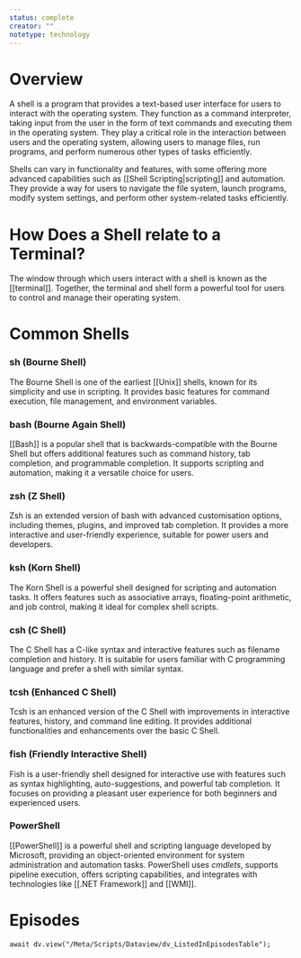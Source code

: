 ```yaml
---
status: complete
creator: ""
notetype: technology
---
```

# Overview
A shell is a program that provides a text-based user interface for users to interact with the operating system. They function as a command interpreter, taking input from the user in the form of text commands and executing them in the operating system. They play a critical role in the interaction between users and the operating system, allowing users to manage files, run programs, and perform numerous other types of tasks efficiently.

Shells can vary in functionality and features, with some offering more advanced capabilities such as [[Shell Scripting|scripting]] and automation. They provide a way for users to navigate the file system, launch programs, modify system settings, and perform other system-related tasks efficiently.

# How Does a Shell relate to a Terminal?
The window through which users interact with a shell is known as the [[terminal]]. Together, the terminal and shell form a powerful tool for users to control and manage their operating system.

# Common Shells
### sh (Bourne Shell)
The Bourne Shell is one of the earliest [[Unix]] shells, known for its simplicity and use in scripting. It provides basic features for command execution, file management, and environment variables.

### bash (Bourne Again Shell)
[[Bash]] is a popular shell that is backwards-compatible with the Bourne Shell but offers additional features such as command history, tab completion, and programmable completion. It supports scripting and automation, making it a versatile choice for users.

### zsh (Z Shell)
Zsh is an extended version of bash with advanced customisation options, including themes, plugins, and improved tab completion. It provides a more interactive and user-friendly experience, suitable for power users and developers.

### ksh (Korn Shell)
The Korn Shell is a powerful shell designed for scripting and automation tasks. It offers features such as associative arrays, floating-point arithmetic, and job control, making it ideal for complex shell scripts.

### csh (C Shell)
The C Shell has a C-like syntax and interactive features such as filename completion and history. It is suitable for users familiar with C programming language and prefer a shell with similar syntax.

### tcsh (Enhanced C Shell)
Tcsh is an enhanced version of the C Shell with improvements in interactive features, history, and command line editing. It provides additional functionalities and enhancements over the basic C Shell.

### fish (Friendly Interactive Shell)
Fish is a user-friendly shell designed for interactive use with features such as syntax highlighting, auto-suggestions, and powerful tab completion. It focuses on providing a pleasant user experience for both beginners and experienced users.

### PowerShell
[[PowerShell]] is a powerful shell and scripting language developed by Microsoft, providing an object-oriented environment for system administration and automation tasks. PowerShell uses *cmdlets*, supports pipeline execution, offers scripting capabilities, and integrates with technologies like [[.NET Framework]] and [[WMI]].

# Episodes
```dataviewjs
await dv.view("/Meta/Scripts/Dataview/dv_ListedInEpisodesTable");
```

